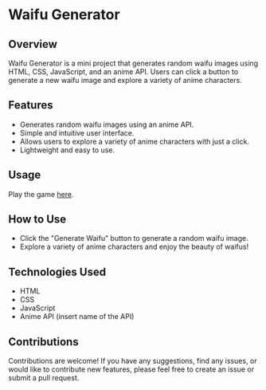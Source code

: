 # Waifu Generator

## Overview
Waifu Generator is a mini project that generates random waifu images using HTML, CSS, JavaScript, and an anime API. Users can click a button to generate a new waifu image and explore a variety of anime characters.

## Features
- Generates random waifu images using an anime API.
- Simple and intuitive user interface.
- Allows users to explore a variety of anime characters with just a click.
- Lightweight and easy to use.

## Usage
Play the game [here](https://ammar-amin.github.io/Waifu-Generator/).

## How to Use
- Click the "Generate Waifu" button to generate a random waifu image.
- Explore a variety of anime characters and enjoy the beauty of waifus!

## Technologies Used
- HTML
- CSS
- JavaScript
- Anime API (insert name of the API)

## Contributions
Contributions are welcome! If you have any suggestions, find any issues, or would like to contribute new features, please feel free to create an issue or submit a pull request.
